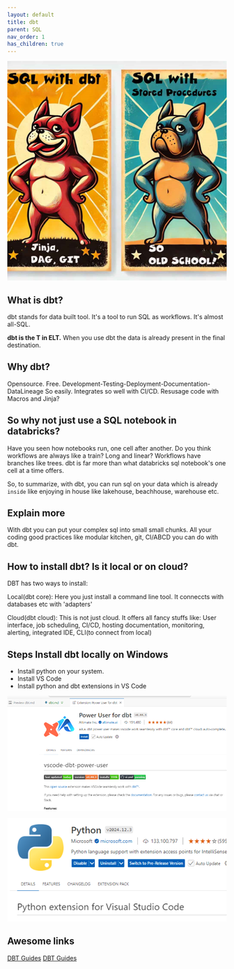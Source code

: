 ```yaml
---
layout: default
title: dbt
parent: SQL
nav_order: 1
has_children: true
---
```


![](images/2024-08-29-19-28-49.png)

## What is dbt?

dbt stands for data built tool. It's a tool to run SQL as workflows. It's almost all-SQL.

**dbt is the T in ELT.** When you use dbt the data is already present in the final destination.

## Why dbt?

Opensource. Free. Development-Testing-Deployment-Documentation-DataLineage So easily. Integrates so well with CI/CD. Resusage code with Macros and Jinja?

## So why not just use a SQL notebook in databricks?

Have you seen how notebooks run, one cell after another. Do you think workflows are always like a train? Long and linear? Workflows have branches like trees. dbt is far more than what databricks sql notebook's one cell at a time offers.

So, to summarize, with dbt, you can run sql on your data which is already `inside` like enjoying in house like lakehouse, beachhouse, warehouse etc.

## Explain more

With dbt you can put your complex sql into small small chunks. All your coding good practices like modular kitchen, git, CI/ABCD you can do with dbt.

## How to install dbt? Is it local or on cloud?

DBT has two ways to install:

Local(dbt core): Here you just install a command line tool. It conneccts with databases etc with 'adapters'

Cloud(dbt cloud): This is not just cloud. It offers all fancy stuffs like: User interface, job scheduling, CI/CD, hosting documentation, monitoring, alerting, integrated IDE, CLI(to connect from local)


## Steps Install dbt locally on Windows

- Install python on your system.
- Install VS Code
- Install python and dbt extensions in VS Code

![](images/2024-08-20-16-54-13.png)

![](images/2024-08-20-16-54-43.png)

## Awesome links

[DBT Guides](https://docs.getdbt.com/guides)
[DBT Guides](https://docs.getdbt.com/guides)



